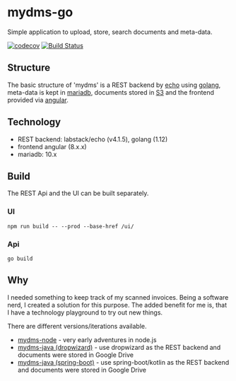 # mydms-go

Simple application to upload, store, search documents and meta-data.

[![codecov](https://codecov.io/gh/bihe/mydms-go/branch/master/graph/badge.svg)](https://codecov.io/gh/bihe/mydms-go)
[![Build Status](https://dev.azure.com/henrikbinggl/mydms-go/_apis/build/status/bihe.mydms-go?branchName=master)](https://dev.azure.com/henrikbinggl/mydms-go/_build/latest?definitionId=6&branchName=master)

## Structure

The basic structure of 'mydms' is a REST backend by [echo](https://github.com/labstack/echo) using [golang](https://golang.org/), meta-data is kept in [mariadb](https://mariadb.org/), documents stored in [S3](https://aws.amazon.com/s3/) and the frontend provided via [angular](https://angular.io/). 

## Technology

* REST backend: labstack/echo (v4.1.5), golang (1.12)
* frontend angular (8.x.x)
* mariadb: 10.x

## Build

The REST Api and the UI can be built separately. 

### UI

`npm run build -- --prod --base-href /ui/`

### Api

`go build`
  
## Why

I needed something to keep track of my scanned invoices. Being a software nerd, I created a solution for this purpose. The added benefit for me is, that I have a technology playground to try out new things. 

There are different versions/iterations available.

* [mydms-node](https://github.com/bihe/myDMS-node) - very early adventures in node.js
* [mydms-java (dropwizard)](https://github.com/bihe/mydms-java/tree/dropwizard) - use dropwizard as the REST backend and documents were stored in Google Drive
* [mydms-java (spring-boot)](https://github.com/bihe/mydms-java) - use spring-boot/kotlin as the REST backend and documents were stored in Google Drive
